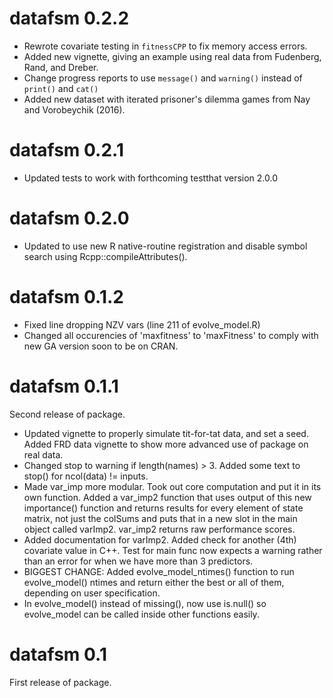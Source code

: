 # datafsm 0.2.2

* Rewrote covariate testing in `fitnessCPP` to fix memory access errors.
* Added new vignette, giving an example using real data from Fudenberg,
  Rand, and Dreber.
* Change progress reports to use `message()` and `warning()` instead of 
  `print()` and `cat()`
* Added new dataset with iterated prisoner's dilemma games from Nay and 
  Vorobeychik (2016).

# datafsm 0.2.1

* Updated tests to work with forthcoming testthat version 2.0.0

# datafsm 0.2.0

* Updated to use new R native-routine registration and disable symbol search using Rcpp::compileAttributes().

# datafsm 0.1.2

* Fixed line dropping NZV vars (line 211 of evolve_model.R)
* Changed all occurencies of 'maxfitness' to 'maxFitness' to comply with new GA version soon to be on CRAN.

# datafsm 0.1.1

Second release of package. 

* Updated vignette to properly simulate tit-for-tat data, and set a seed. Added FRD data vignette to show more advanced use of package on real data.
* Changed stop to warning if length(names) > 3. Added some text to stop() for ncol(data) != inputs.
* Made var_imp more modular. Took out core computation and put it in its own function. Added a var_imp2 function that uses output of this new importance() function and returns results for every element of state matrix, not just the colSums and puts that in a new slot in the main object called varImp2. var_imp2 returns raw performance scores.
* Added documentation for varImp2. Added check for another (4th) covariate value in C++. Test for main func now expects a warning rather than an error for when we have more than 3 predictors.
* BIGGEST CHANGE: Added evolve_model_ntimes() function to run evolve_model() ntimes and return either the best or all of them, depending on user specification. 
* In evolve_model() instead of missing(), now use is.null() so evolve_model can be called inside other functions easily.


# datafsm 0.1

First release of package.

